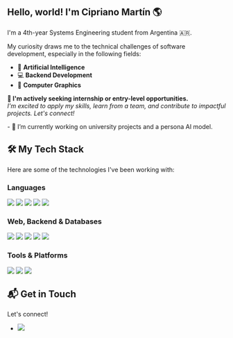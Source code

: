 ## Hello, world! I'm Cipriano Martín 🌎

I'm a 4th-year Systems Engineering student from Argentina 🇦🇷.

My curiosity draws me to the technical challenges of software development, especially in the following fields:
- 🤖 **Artificial Intelligence**
- 💻 **Backend Development**
- 🎨 **Computer Graphics**

<p>
  <b>🚀 I'm actively seeking internship or entry-level opportunities.</b> <br>
  <em>I'm excited to apply my skills, learn from a team, and contribute to impactful projects. Let's connect!</em>
</p>
- 🔭 I’m currently working on university projects and a persona AI model.

## 🛠️ My Tech Stack

Here are some of the technologies I've been working with:

### Languages
[<img src="https://img.shields.io/badge/JavaScript-F7DF1E?style=for-the-badge&logo=javascript&logoColor=black" />](https://developer.mozilla.org/en-US/docs/Web/JavaScript)
[<img src="https://img.shields.io/badge/Python-3776AB?style=for-the-badge&logo=python&logoColor=white" />](https://www.python.org/)
[<img src="https://img.shields.io/badge/Java-ED8B00?style=for-the-badge&logo=openjdk&logoColor=white" />](https://www.java.com/)
[<img src="https://img.shields.io/badge/C%2B%2B-00599C?style=for-the-badge&logo=cplusplus&logoColor=white" />](https://isocpp.org/)
[<img src="https://img.shields.io/badge/C-A8B9CC?style=for-the-badge&logo=c&logoColor=black" />](https://en.wikipedia.org/wiki/C_(programming_language))

### Web, Backend & Databases
[<img src="https://img.shields.io/badge/React-61DAFB?style=for-the-badge&logo=react&logoColor=black" />](https://reactjs.org/)
[<img src="https://img.shields.io/badge/Node.js-339933?style=for-the-badge&logo=node.js&logoColor=white" />](https://nodejs.org/)
[<img src="https://img.shields.io/badge/Next.js-000000?style=for-the-badge&logo=nextdotjs&logoColor=white" />](https://nextjs.org/)
[<img src="https://img.shields.io/badge/MySQL-4479A1?style=for-the-badge&logo=mysql&logoColor=white" />](https://www.mysql.com/)
[<img src="https://img.shields.io/badge/Prisma-2D3748?style=for-the-badge&logo=prisma&logoColor=white" />](https://www.prisma.io/)

### Tools & Platforms
[<img src="https://img.shields.io/badge/Git-F05032?style=for-the-badge&logo=git&logoColor=white" />](https://git-scm.com/)
[<img src="https://img.shields.io/badge/Vercel-000000?style=for-the-badge&logo=vercel&logoColor=white" />](https://vercel.com/)
[<img src="https://img.shields.io/badge/Figma-F24E1E?style=for-the-badge&logo=figma&logoColor=white" />](https://www.figma.com/)

## 📬 Get in Touch

Let's connect!

- [<img src="https://img.shields.io/badge/LinkedIn-0077B5?style=for-the-badge&logo=linkedin&logoColor=white" />](https://www.linkedin.com/in/cipriano-martín-a30b50380/)
